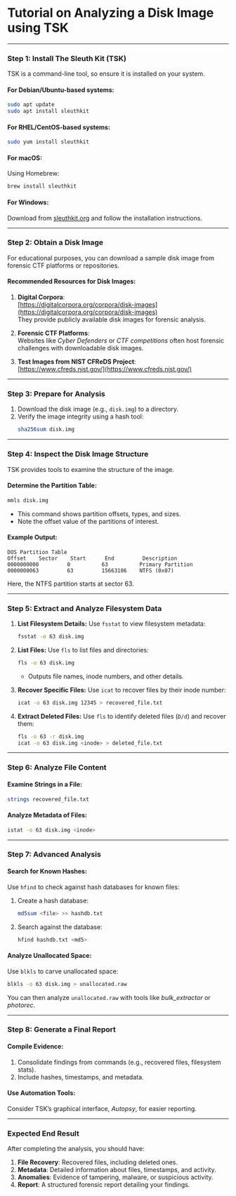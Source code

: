 # Tutorial on Analyzing a Disk Image using TSK 

---

### **Step 1: Install The Sleuth Kit (TSK)**
TSK is a command-line tool, so ensure it is installed on your system.

#### **For Debian/Ubuntu-based systems:**
```bash
sudo apt update
sudo apt install sleuthkit
```

#### **For RHEL/CentOS-based systems:**
```bash
sudo yum install sleuthkit
```

#### **For macOS:**
Using Homebrew:
```bash
brew install sleuthkit
```

#### **For Windows:**
Download from [sleuthkit.org](https://www.sleuthkit.org/) and follow the installation instructions.

---

### **Step 2: Obtain a Disk Image**
For educational purposes, you can download a sample disk image from forensic CTF platforms or repositories.  

#### **Recommended Resources for Disk Images:**
1. **Digital Corpora**:  
   [https://digitalcorpora.org/corpora/disk-images](https://digitalcorpora.org/corpora/disk-images)  
   They provide publicly available disk images for forensic analysis.

2. **Forensic CTF Platforms**:  
   Websites like *Cyber Defenders* or *CTF competitions* often host forensic challenges with downloadable disk images.

3. **Test Images from NIST CFReDS Project**:  
   [https://www.cfreds.nist.gov/](https://www.cfreds.nist.gov/)  

---

### **Step 3: Prepare for Analysis**
1. Download the disk image (e.g., `disk.img`) to a directory.
2. Verify the image integrity using a hash tool:
   ```bash
   sha256sum disk.img
   ```

---

### **Step 4: Inspect the Disk Image Structure**
TSK provides tools to examine the structure of the image.  

#### **Determine the Partition Table:**
```bash
mmls disk.img
```
- This command shows partition offsets, types, and sizes.  
- Note the offset value of the partitions of interest.

#### **Example Output:**
```
DOS Partition Table
Offset    Sector    Start      End         Description
0000000000         0          63          Primary Partition
0000000063         63         15663106    NTFS (0x07)
```
Here, the NTFS partition starts at sector 63.

---

### **Step 5: Extract and Analyze Filesystem Data**
1. **List Filesystem Details:**
   Use `fsstat` to view filesystem metadata:
   ```bash
   fsstat -o 63 disk.img
   ```

2. **List Files:**
   Use `fls` to list files and directories:
   ```bash
   fls -o 63 disk.img
   ```
   - Outputs file names, inode numbers, and other details.

3. **Recover Specific Files:**
   Use `icat` to recover files by their inode number:
   ```bash
   icat -o 63 disk.img 12345 > recovered_file.txt
   ```

4. **Extract Deleted Files:**
   Use `fls` to identify deleted files (`D/d`) and recover them:
   ```bash
   fls -o 63 -r disk.img
   icat -o 63 disk.img <inode> > deleted_file.txt
   ```

---

### **Step 6: Analyze File Content**
#### **Examine Strings in a File:**
```bash
strings recovered_file.txt
```

#### **Analyze Metadata of Files:**
```bash
istat -o 63 disk.img <inode>
```

---

### **Step 7: Advanced Analysis**
#### **Search for Known Hashes:**
Use `hfind` to check against hash databases for known files:
1. Create a hash database:
   ```bash
   md5sum <file> >> hashdb.txt
   ```
2. Search against the database:
   ```bash
   hfind hashdb.txt <md5>
   ```

#### **Analyze Unallocated Space:**
Use `blkls` to carve unallocated space:
```bash
blkls -o 63 disk.img > unallocated.raw
```
You can then analyze `unallocated.raw` with tools like *bulk_extractor* or *photorec*.

---

### **Step 8: Generate a Final Report**
#### **Compile Evidence:**
1. Consolidate findings from commands (e.g., recovered files, filesystem stats).
2. Include hashes, timestamps, and metadata.

#### **Use Automation Tools:**
Consider TSK’s graphical interface, *Autopsy*, for easier reporting.

---

### **Expected End Result**
After completing the analysis, you should have:
1. **File Recovery**: Recovered files, including deleted ones.
2. **Metadata**: Detailed information about files, timestamps, and activity.
3. **Anomalies**: Evidence of tampering, malware, or suspicious activity.
4. **Report**: A structured forensic report detailing your findings.

